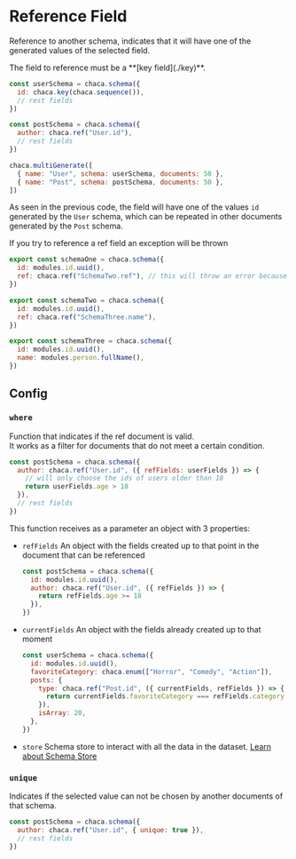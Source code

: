 # Reference Field

Reference to another schema, indicates that it will have one of the generated values of the selected field.

<Tip title="Tip">
The field to reference must be a **[key field](./key)**.
</Tip>

```js
const userSchema = chaca.schema({
  id: chaca.key(chaca.sequence()),
  // rest fields
})

const postSchema = chaca.schema({
  author: chaca.ref("User.id"),
  // rest fields
})

chaca.multiGenerate([
  { name: "User", schema: userSchema, documents: 50 },
  { name: "Post", schema: postSchema, documents: 50 },
])
```

As seen in the previous code, the field will have one of the values `id` generated by the `User` schema, which can be repeated in other documents generated by the `Post` schema.

<Danger title="Try reference a ref field">
If you try to reference a ref field an exception will be thrown

```js
export const schemaOne = chaca.schema({
  id: modules.id.uuid(),
  ref: chaca.ref("SchemaTwo.ref"), // this will throw an error because 'SchemaTwo.ref' is a ref field,
})

export const schemaTwo = chaca.schema({
  id: modules.id.uuid(),
  ref: chaca.ref("SchemaThree.name"),
})

export const schemaThree = chaca.schema({
  id: modules.id.uuid(),
  name: modules.person.fullName(),
})
```

</Danger>

## Config

### `where`

Function that indicates if the ref document is valid.<br />
It works as a filter for documents that do not meet a certain condition.

```js
const postSchema = chaca.schema({
  author: chaca.ref("User.id", ({ refFields: userFields }) => {
    // will only choose the ids of users older than 18
    return userFields.age > 18
  }),
  // rest fields
})
```

This function receives as a parameter an object with 3 properties:

- `refFields`
  An object with the fields created up to that point in the document that can be referenced

  ```js
  const postSchema = chaca.schema({
    id: modules.id.uuid(),
    author: chaca.ref("User.id", ({ refFields }) => {
      return refFields.age >= 18
    }),
  })
  ```

- `currentFields`
  An object with the fields already created up to that moment

  ```js
  const userSchema = chaca.schema({
    id: modules.id.uuid(),
    favoriteCategory: chaca.enum(["Horror", "Comedy", "Action"]),
    posts: {
      type: chaca.ref("Post.id", ({ currentFields, refFields }) => {
        return currentFields.favoriteCategory === refFields.category
      }),
      isArray: 20,
    },
  })
  ```

- `store`
  Schema store to interact with all the data in the dataset. [Learn about Schema Store](../relational-modules/dataset-store)

### `unique`

Indicates if the selected value can not be chosen by another documents of that schema.

```js
const postSchema = chaca.schema({
  author: chaca.ref("User.id", { unique: true }),
  // rest fields
})
```
